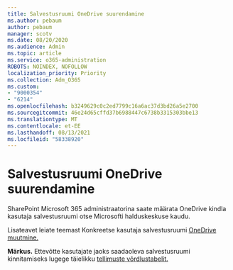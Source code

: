 ```yaml
---
title: Salvestusruumi OneDrive suurendamine
ms.author: pebaum
author: pebaum
manager: scotv
ms.date: 08/20/2020
ms.audience: Admin
ms.topic: article
ms.service: o365-administration
ROBOTS: NOINDEX, NOFOLLOW
localization_priority: Priority
ms.collection: Adm_O365
ms.custom:
- "9000354"
- "6214"
ms.openlocfilehash: b3249629c0c2ed7799c16a6ac37d3bd26a5e2700
ms.sourcegitcommit: 46e24d65cffd37b6988447c6738b3315303bbe13
ms.translationtype: MT
ms.contentlocale: et-EE
ms.lasthandoff: 08/13/2021
ms.locfileid: "58338920"
---
```

# <a name="increase-onedrive-storage"></a>Salvestusruumi OneDrive suurendamine

SharePoint Microsoft 365 administraatorina saate määrata OneDrive kindla kasutaja salvestusruumi otse Microsofti halduskeskuse kaudu.  

Lisateavet leiate teemast Konkreetse kasutaja salvestusruumi [OneDrive muutmine.](https://docs.microsoft.com/onedrive/change-user-storage)

**Märkus.** Ettevõtte kasutajate jaoks saadaoleva salvestusruumi kinnitamiseks lugege täielikku [tellimuste võrdlustabelit.](https://go.microsoft.com/fwlink/?linkid=2139145) 
